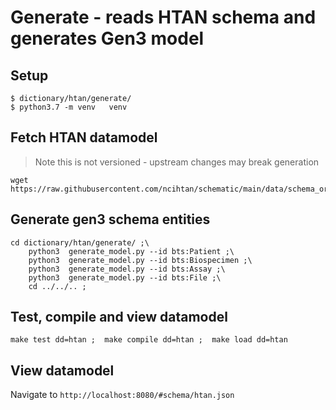 # Generate - reads HTAN schema and generates Gen3 model


## Setup

```
$ dictionary/htan/generate/
$ python3.7 -m venv   venv
```

## Fetch HTAN datamodel 

> Note this is not versioned - upstream changes may break generation

```
wget https://raw.githubusercontent.com/ncihtan/schematic/main/data/schema_org_schemas/HTAN.jsonld

```

## Generate gen3 schema entities

```
cd dictionary/htan/generate/ ;\
    python3  generate_model.py --id bts:Patient ;\
    python3  generate_model.py --id bts:Biospecimen ;\
    python3  generate_model.py --id bts:Assay ;\
    python3  generate_model.py --id bts:File ;\
    cd ../../.. ;
```

## Test, compile and view datamodel
```
make test dd=htan ;  make compile dd=htan ;  make load dd=htan
```

## View datamodel

Navigate to `http://localhost:8080/#schema/htan.json`